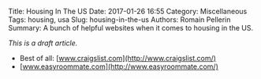 Title: Housing In The US 
Date: 2017-01-26 16:55
Category: Miscellaneous
Tags: housing, usa
Slug: housing-in-the-us
Authors: Romain Pellerin
Summary: A bunch of helpful websites when it comes to housing in the US.

*This is a draft article.*

- Best of all: [www.craigslist.com](http://www.craigslist.com/)
- [www.easyroommate.com](http://www.easyroommate.com/)
